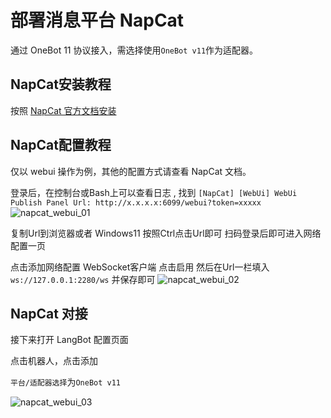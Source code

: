 # 部署消息平台 NapCat

通过 OneBot 11 协议接入，需选择使用``OneBot v11``作为适配器。

## NapCat安装教程

按照 [NapCat 官方文档安装](https://napcat.napneko.icu/guide/start-install)

## NapCat配置教程

仅以 webui 操作为例，其他的配置方式请查看 NapCat 文档。

登录后，在控制台或Bash上可以查看日志 , 找到 `[NapCat] [WebUi] WebUi Publish Panel Url: http://x.x.x.x:6099/webui?token=xxxxx ` 
![napcat_webui_01](/assets/image/zh/deploy/bots/qq/onebot/napcat/napcat_webui_01.png)

复制Url到浏览器或者 Windows11 按照Ctrl点击Url即可 扫码登录后即可进入网络配置一页

点击添加网络配置 WebSocket客户端 点击启用 然后在Url一栏填入 `ws://127.0.0.1:2280/ws`  并保存即可
![napcat_webui_02](/assets/image/zh/deploy/bots/qq/onebot/napcat/napcat_webui_02.png)

## NapCat 对接

接下来打开 LangBot 配置页面

点击机器人，点击添加

`平台/适配器选择`为`OneBot v11`

![napcat_webui_03](/assets/image/zh/deploy/bots/qq/onebot/napcat/napcat_webui_03.png)
